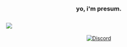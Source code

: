 ### <div align="center">yo, i'm presum.</div> 

![](https://komarev.com/ghpvc/?username=presum)
---
<p align="center">
    <a href="https://discord.com/users/756466045551902730">
        <img alt="Discord" src="https://lanyard.cnrad.dev/api/756466045551902730?hideBadges=false&hideStatus=false">
    </a>
</p
